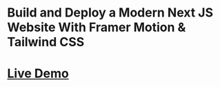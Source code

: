 # Build and Deploy a Modern Next JS Website With Framer Motion & Tailwind CSS

# [Live Demo](https://project-metaverse-pi.vercel.app/)



